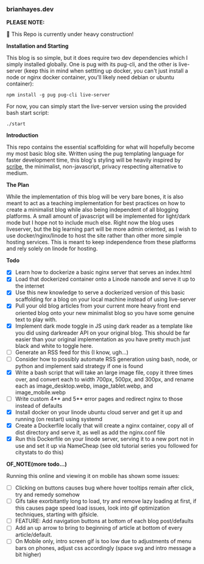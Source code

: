 ### brianhayes.dev

**PLEASE NOTE:**

:construction: This Repo is currently under heavy construction!

**Installation and Starting**

This blog is so simple, but it does require two dev dependencies which I simply installed globally. One is pug with its pug-cli, and the other is live-server (keep this in mind when settting up docker, you can't just install a node or nginx docker container, you'll likely need debian or ubuntu container):

```
npm install -g pug pug-cli live-server
```

For now, you can simply start the live-server version using the provided bash start script:

```
./start
```

**Introduction**

This repo contains the essential scaffolding for what will hopefully become my most basic blog site. Written using the pug templating language for faster development time, this blog's styling will be heavily inspired by [scribe](https://scribe.rip/), the minimalist, non-javascript, privacy respecting alternative to medium.

**The Plan**

While the implementation of this blog will be very bare bones, it is also meant to act as a teaching implementation for best practices on how to create a minimalist blog while also being independent of all blogging platforms. A small amount of javascript will be implemented for light/dark mode but I hope not to include much else. Right now the blog uses liveserver, but the big learning part will be more admin oriented, as I wish to use docker/nginx/linode to host the site rather than other more simple hosting services. This is meant to keep independence from these platforms and rely solely on linode for hosting.

**Todo**

-   [x] Learn how to dockerize a basic nginx server that serves an index.html
-   [x] Load that dockerized container onto a Linode nanode and serve it up to the internet
-   [x] Use this new knowledge to serve a dockerized version of this basic scaffolding for a blog on your local machine instead of using live-server
-   [x] Pull your old blog articles from your current more heavy front end oriented blog onto your new minimalist blog so you have some genuine text to play with.
-   [x] Implement dark mode toggle in JS using dark reader as a template like you did using darkreader API on your original blog. This should be far easier than your original implementation as you have pretty much just black and white to toggle here.
-   [ ] Generate an RSS feed for this (I know, ugh...)
-   [ ] Consider how to possibly automate RSS generation using bash, node, or python and implement said strategy if one is found
-   [x] Write a bash script that will take an large image file, copy it three times over, and convert each to width 700px, 500px, and 300px, and rename each as image_desktop.webp, image_tablet.webp, and image_mobile.webp
-   [ ] Write custom 4** and 5** error pages and redirect nginx to those instead of defaults
-   [x] Install docker on your linode ubuntu cloud server and get it up and running (on restart) using systemd
-   [x] Create a Dockerfile locally that will create a nginx container, copy all of dist directory and serve it, as well as add the nginx.conf file
-   [x] Run this Dockerfile on your linode server, serving it to a new port not in use and set it up via NameCheap (see old tutorial series you followed for citystats to do this)

**OF_NOTE(more todo...)**

Running this online and viewing it on mobile has shown some issues:

-   [ ] Clicking on buttons causes bug where hover tooltips remain after click, try and remedy somehow
-   [ ] Gifs take exorbitantly long to load, try and remove lazy loading at first, if this causes page speed load issues, look into gif optimization techniques, starting with gifsicle.
-   [ ] FEATURE: Add navigation buttons at bottom of each blog post/defaults
-   [ ] Add an up arrow to bring to beginning of article at bottom of every article/default.
-   [ ] On Mobile only, intro screen gif is too low due to adjustments of menu bars on phones, adjust css accordingly (space svg and intro message a bit higher)
